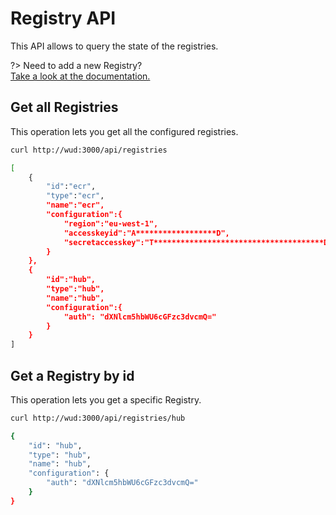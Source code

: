 # Registry API
This API allows to query the state of the registries.

?> Need to add a new Registry?  
[Take a look at the documentation.](/registries/)

## Get all Registries
This operation lets you get all the configured registries.

```bash
curl http://wud:3000/api/registries

[
    {
        "id":"ecr",
        "type":"ecr",
        "name":"ecr",
        "configuration":{
            "region":"eu-west-1",
            "accesskeyid":"A******************D",
            "secretaccesskey":"T**************************************D"
        }
    },
    {
        "id":"hub",
        "type":"hub",
        "name":"hub",
        "configuration":{
            "auth": "dXNlcm5hbWU6cGFzc3dvcmQ="
        }
    }
]
```

## Get a Registry by id
This operation lets you get a specific Registry.

```bash
curl http://wud:3000/api/registries/hub

{
    "id": "hub",
    "type": "hub",
    "name": "hub",
    "configuration": {
        "auth": "dXNlcm5hbWU6cGFzc3dvcmQ="
    }
}
```

